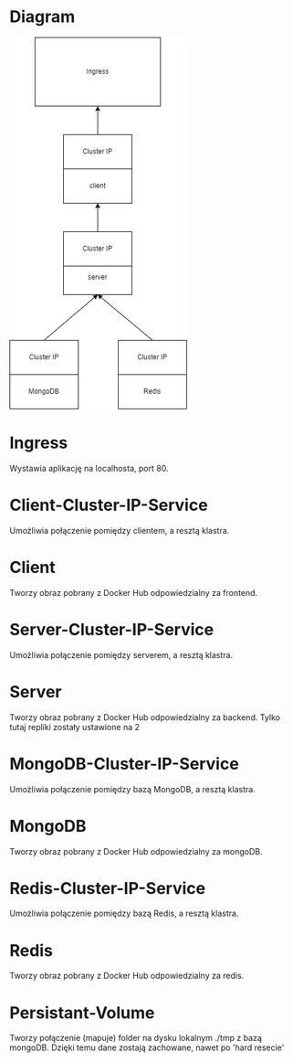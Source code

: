# Diagram

![Screenshot](pngs/flow.png)

# Ingress

Wystawia aplikację na localhosta, port 80.

# Client-Cluster-IP-Service

Umożliwia połączenie pomiędzy clientem, a resztą klastra.

# Client

Tworzy obraz pobrany z Docker Hub odpowiedzialny za frontend.

# Server-Cluster-IP-Service

Umożliwia połączenie pomiędzy serverem, a resztą klastra.

# Server

Tworzy obraz pobrany z Docker Hub odpowiedzialny za backend.
Tylko tutaj repliki zostały ustawione na 2

# MongoDB-Cluster-IP-Service

Umożliwia połączenie pomiędzy bazą MongoDB, a resztą klastra.

# MongoDB

Tworzy obraz pobrany z Docker Hub odpowiedzialny za mongoDB.

# Redis-Cluster-IP-Service

Umożliwia połączenie pomiędzy bazą Redis, a resztą klastra.

# Redis

Tworzy obraz pobrany z Docker Hub odpowiedzialny za redis.

# Persistant-Volume

Tworzy połączenie (mapuje) folder na dysku lokalnym ./tmp z bazą mongoDB. Dzięki temu dane zostają zachowane, nawet po 'hard resecie'
